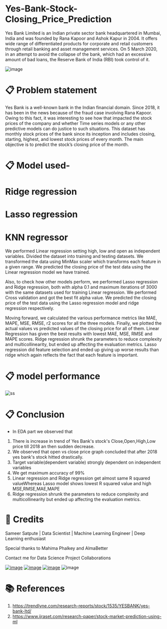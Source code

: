 # Yes-Bank-Stock-Closing_Price_Prediction
Yes Bank Limited is an Indian private sector bank headquartered in Mumbai, India and was founded by Rana Kapoor and Ashok Kapur in 2004. It offers wide range of differentiated products for corporate and retail customers through retail banking and asset management services. On 5 March 2020, in an attempt to avoid the collapse of the bank, which had an excessive amount of bad loans, the Reserve Bank of India (RBI) took control of it.

![image](https://user-images.githubusercontent.com/95841292/202706607-372b1391-c041-40a0-8528-c51be84f60c9.png)


# 📋 Problem statement

Yes Bank is a well-known bank in the Indian financial domain. Since 2018, it has been in the news because of the fraud case involving Rana Kapoor. Owing to this fact, it was interesting to see how that impacted the stock prices of the company and whether Time series models or any other predictive models can do justice to such situations. This dataset has monthly stock prices of the bank since its inception and includes closing, starting, highest, and lowest stock prices of every month. The main objective is to predict the stock’s closing price of the month.


# 📋 Model used-

# Ridge regression
# Lasso regression
# KNN regressor

We performed Linear regression setting high, low and open as independent variables. Divided the dataset into training and testing datasets. We transformed the data using MinMax scaler which transforms each feature in a given range. We predicted the closing price of the test data using the Linear regression model we have trained.

Also, to check how other models perform, we performed Lasso regression and Ridge regression, both with alpha 0.1 and maximum iterations of 3000 with the same datasets used for training Linear regression. We performed Cross validation and got the best fit alpha value. We predicted the closing price of the test data using the Lasso regression model and ridge regression respectively.

Moving forward, we calculated the various performance metrics like MAE, MAPE, MSE, RMSE, r2 scores for all the three models. Finally, we plotted the actual values vs predicted values of the closing price for all of them. Linear Regression has given the best results with lowest MAE, MSE, RMSE and MAPE scores. Ridge regression shrunk the parameters to reduce complexity and multicollinearity, but ended up affecting the evaluation metrics. Lasso regression did feature selection and ended up giving up worse results than ridge which again reflects the fact that each feature is important.

# 📋 model performance

![ss](https://user-images.githubusercontent.com/95841292/202707156-bfc3d550-c9b9-4827-8740-11da79258091.PNG)


# 📋 Conclusion
-  In EDA part we observed that
1.  There is increase in trend of Yes Bank's stock's Close,Open,High,Low price till 2018 an then sudden decrease.
2.  We observed that open vs close price graph concluded that after 2018 yes bank's stock hitted drastically.
3.  Target variable(dependent variable) strongly dependent on independent variables
4.  We get maximum accuracy of 99%
5.  Linear regression and Ridge regression get almost same R squared valueWhereas Lasso model shows lowest R squared value and high MSE,RMSE,MAE,MAPE
6.  Ridge regression shrunk the parameters to reduce complexity and multicollinearity but ended up affecting the evaluation metrics.


# 📜 Credits

Sameer Satpute | Data Scientist | Machine Learning Engineer | Deep Learning enthusiast

Special thanks to Mahima Phalkey and AlmaBetter

Contact me for Data Science Project Collaborations

[![image](https://user-images.githubusercontent.com/95841292/202914376-d5a83f3d-110a-4476-896e-1da078b185dc.png)](https://www.linkedin.com/in/sameersatpute/)
[![image](https://user-images.githubusercontent.com/95841292/202914715-787f6ae3-d9f6-491c-9cae-c717131ddebd.png)](https://github.com/sameersat96)
[![image](https://user-images.githubusercontent.com/95841292/202914883-bce71634-6c2b-4305-8020-4b240cb76e41.png)](https://medium.com/@sameersatpute)
![image](https://user-images.githubusercontent.com/95841292/202914940-5d5eba71-e45d-4e95-8dfe-65e45d255aec.png)




# 📚 References

1. https://trendlyne.com/research-reports/stock/1535/YESBANK/yes-bank-ltd/
2. https://www.ijraset.com/research-paper/stock-market-prediction-using-ml
